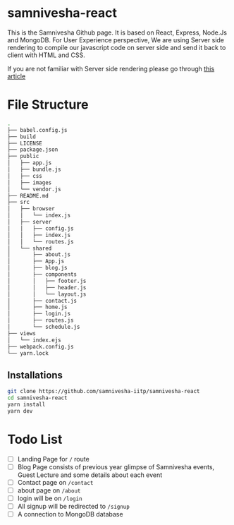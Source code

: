 # samnivesha-react
This is the Samnivesha Github page. It is based on React, Express, Node.Js and MongoDB. For User Experience perspective, We are using Server side rendering to compile our javascript code on server side and send it back to client with HTML and CSS.

If you are not familiar with Server side rendering please go through [this article](https://medium.com/@baphemot/whats-server-side-rendering-and-do-i-need-it-cb42dc059b38)

# File Structure
```bash
.
├── babel.config.js
├── build
├── LICENSE
├── package.json
├── public
│   ├── app.js
│   ├── bundle.js
│   ├── css
│   ├── images
│   └── vendor.js
├── README.md
├── src
│   ├── browser
│   │   └── index.js
│   ├── server
│   │   ├── config.js
│   │   ├── index.js
│   │   └── routes.js
│   └── shared
│       ├── about.js
│       ├── App.js
│       ├── blog.js
│       ├── components
│       │   ├── footer.js
│       │   ├── header.js
│       │   └── layout.js
│       ├── contact.js
│       ├── home.js
│       ├── login.js
│       ├── routes.js
│       └── schedule.js
├── views
│   └── index.ejs
├── webpack.config.js
└── yarn.lock

```

## Installations
```bash
git clone https://github.com/samnivesha-iitp/samnivesha-react
cd samnivesha-react
yarn install
yarn dev
```
# Todo List
- [ ] Landing Page for `/` route
- [ ] Blog Page consists of previous year glimpse of Samnivesha events, Guest Lecture and some details about each event
- [ ] Contact page on `/contact` 
- [ ] about page on `/about`
- [ ] login will be on `/login`
- [ ] All signup will be redirected to `/signup`
- [ ] A connection to MongoDB database
